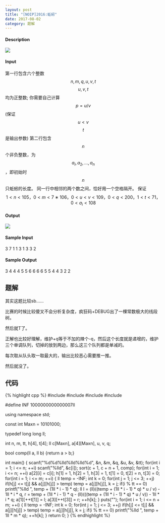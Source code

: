 ```yaml
---
layout: post
title: "[NOIP]2016:蚯蚓"
date: 2017-08-02
category: 题解
---
```

#### Description
![](http://218.28.19.228/upload/image/20161121/20161121153802_28162.jpg)

#### Input
第一行包含六个整数$$n,m,q,u,v,t$$
$$u,v,t$$均为正整数;
你需要自己计算$$p = u/v$$(保证$$u<v$$ $$t$$是输出参数)
第二行包含$$n$$个非负整数，为$$a_l,a_2,...,a_n$$，即初始时$$n$$只蚯蚓的长度。
同一行中相邻的两个数之间，恰好用一个空格隔开。
保证$$1<n<105，0<m<7∗106，0<u<v<109，0<q<200，1<t<71，0<a_i<108$$

#### Output
![](http://218.28.19.228/upload/image/20161121/20161121154042_68882.jpg)

#### Sample Input
3 7 1 1 3 1
3 3 2

#### Sample Output
3 4 4 4 5 5 6
6 6 6 5 5 4 4 3 2 2

## 题解

其实这题比较sb……

比赛的时候比较傻叉不会分析复杂度，疯狂码+DEBUG出了一棵常数极大的线段树。

然后就T了。

正解也比较好理解，维护+q等于不加的辣个-q，然后这个长度就是递增的，维护三个单调队列，切掉的放到两边，那么这三个队列都是单减的。

每次取从队头取一取最大的，输出比较恶心需要推一推。

然后就没了。

## 代码
{% highlight cpp %}
#include <cstdio>
#include <cstring>
#include <iostream>
#include <algorithm>
 
#define INF 1000000000000007ll
 
using namespace std;
 
const int Maxn = 10101000;
 
typedef long long ll;
 
int n, m, tt, h[4], t[4];
ll c[Maxn], a[4][Maxn], u, v, q;
 
bool comp(ll a, ll b) {return a > b;}
 
int main() {
	scanf("%d%d%lld%lld%lld%d", &n, &m, &q, &u, &v, &tt);
	for(int i = 1; i <= n; ++i) scanf("%lld", &c[i]);
	sort(c + 1, c + n + 1, comp);
	for(int i = 1; i <= n; ++i) a[2][i] = c[i];
	h[1] = 1, h[2] = 1, h[3] = 1, t[1] = 0, t[2] = n, t[3] = 0;
	for(int i = 1; i <= m; ++i) {
		ll temp = -INF; int k = 0;
		for(int j = 1; j <= 3; ++j) if(h[j] <= t[j] && a[j][h[j]] > temp) temp = a[j][h[j]], k = j;
		if(i % tt == 0) printf("%lld ", temp + (1ll * i - 1) * q);
		ll l = (ll)((temp + (1ll * i - 1) * q) * u / v) - 1ll * i * q, r = temp + (1ll * i - 1) * q - (ll)(((temp + (1ll * i - 1) * q) * u / v)) - 1ll * i * q; 
		a[1][++t[1]] = l; a[3][++t[3]] = r; ++h[k];
	}
	puts("");
	for(int i = 1; i <= n + m; ++i) {
		ll temp = -INF; int k = 0;
		for(int j = 1; j <= 3; ++j) if(h[j] <= t[j] && a[j][h[j]] > temp) temp = a[j][h[j]], k = j;
		if(i % tt == 0) printf("%lld ", temp + 1ll * m * q);
		++h[k];
	}
	return 0;
}
{% endhighlight %}
